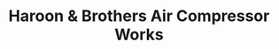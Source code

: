 ---
title: "Haroon & Brothers Air Compressor Works"
url: /karachi/haroon-and-brothers-air-compressor-works/
shop: wholesale
---